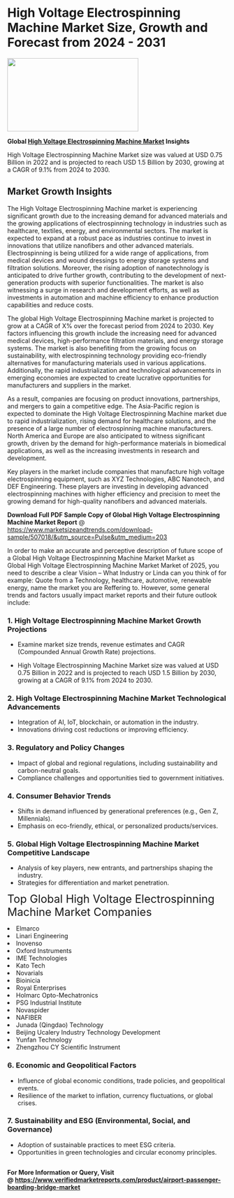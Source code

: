 <H1>High Voltage Electrospinning Machine Market Size, Growth and Forecast from 2024 - 2031</H1><img class="aligncenter size-medium wp-image-584254" src="https://thirdeyenews.in/wp-content/uploads/2024/09/Global-Market-Research-300x168.jpeg" alt="" width="300" height="168" /><p><strong>Global&nbsp;<a href="https://www.marketsizeandtrends.com/download-sample/507018/&amp;utm_source=Pulse&amp;utm_medium=203">High Voltage Electrospinning Machine Market</a> Insights</strong></p><p>High Voltage Electrospinning Machine Market size was valued at USD 0.75 Billion in 2022 and is projected to reach USD 1.5 Billion by 2030, growing at a CAGR of 9.1% from 2024 to 2030.</p><p><h2>Market Growth Insights</h2> <p>The High Voltage Electrospinning Machine market is experiencing significant growth due to the increasing demand for advanced materials and the growing applications of electrospinning technology in industries such as healthcare, textiles, energy, and environmental sectors. The market is expected to expand at a robust pace as industries continue to invest in innovations that utilize nanofibers and other advanced materials. Electrospinning is being utilized for a wide range of applications, from medical devices and wound dressings to energy storage systems and filtration solutions. Moreover, the rising adoption of nanotechnology is anticipated to drive further growth, contributing to the development of next-generation products with superior functionalities. The market is also witnessing a surge in research and development efforts, as well as investments in automation and machine efficiency to enhance production capabilities and reduce costs. </p> <p>The global High Voltage Electrospinning Machine market is projected to grow at a CAGR of X% over the forecast period from 2024 to 2030. Key factors influencing this growth include the increasing need for advanced medical devices, high-performance filtration materials, and energy storage systems. The market is also benefiting from the growing focus on sustainability, with electrospinning technology providing eco-friendly alternatives for manufacturing materials used in various applications. Additionally, the rapid industrialization and technological advancements in emerging economies are expected to create lucrative opportunities for manufacturers and suppliers in the market.</p> <p>As a result, companies are focusing on product innovations, partnerships, and mergers to gain a competitive edge. The Asia-Pacific region is expected to dominate the High Voltage Electrospinning Machine market due to rapid industrialization, rising demand for healthcare solutions, and the presence of a large number of electrospinning machine manufacturers. North America and Europe are also anticipated to witness significant growth, driven by the demand for high-performance materials in biomedical applications, as well as the increasing investments in research and development.</p> <p>Key players in the market include companies that manufacture high voltage electrospinning equipment, such as XYZ Technologies, ABC Nanotech, and DEF Engineering. These players are investing in developing advanced electrospinning machines with higher efficiency and precision to meet the growing demand for high-quality nanofibers and advanced materials.</p> <p></p><p><span class=""><strong>Download Full PDF Sample Copy of Global High Voltage Electrospinning Machine Market Report</strong> @ <a href="https://www.marketsizeandtrends.com/download-sample/507018/&amp;utm_source=Pulse&amp;utm_medium=203" target="_blank">https://www.marketsizeandtrends.com/download-sample/507018/&amp;utm_source=Pulse&amp;utm_medium=203</a></span></p><p>In order to make an accurate and perceptive description of future scope of a Global&nbsp;High Voltage Electrospinning Machine Market Market as Global&nbsp;High Voltage Electrospinning Machine Market Market of 2025, you need to describe a clear Vision &ndash; What Industry or Linda can you think of for example: Quote from a Technology, healthcare, automotive, renewable energy, name the market you are Reffering to. However, some general trends and factors usually impact market reports and their future outlook include:</p><h3>1.&nbsp;<strong>High Voltage Electrospinning Machine Market Growth Projections</strong></h3><ul><li>Examine market size trends, revenue estimates and CAGR (Compounded Annual Growth Rate) projections.</li><li><p>High Voltage Electrospinning Machine Market size was valued at USD 0.75 Billion in 2022 and is projected to reach USD 1.5 Billion by 2030, growing at a CAGR of 9.1% from 2024 to 2030.</p></li></ul><h3>2.&nbsp;<strong>High Voltage Electrospinning Machine Market Technological Advancements</strong></h3><ul><li>Integration of AI, IoT, blockchain, or automation in the industry.</li><li>Innovations driving cost reductions or improving efficiency.</li></ul><h3>3.&nbsp;<strong>Regulatory and Policy Changes</strong></h3><ul><li>Impact of global and regional regulations, including sustainability and carbon-neutral goals.</li><li>Compliance challenges and opportunities tied to government initiatives.</li></ul><h3>4.&nbsp;<strong>Consumer Behavior Trends</strong></h3><ul><li>Shifts in demand influenced by generational preferences (e.g., Gen Z, Millennials).</li><li>Emphasis on eco-friendly, ethical, or personalized products/services.</li></ul><h3>5.&nbsp;<strong>Global High Voltage Electrospinning Machine Market Competitive Landscape</strong></h3><ul><li>Analysis of key players, new entrants, and partnerships shaping the industry.</li><li>Strategies for differentiation and market penetration.</li></ul><p data-pm-slice="1 1 []"><span style="color: inherit; font-family: inherit; font-size: 25px;">Top Global High Voltage Electrospinning Machine Market Companies</span></p><div class="" data-test-id=""><p><li>Elmarco</li><li> Linari Engineering</li><li> Inovenso</li><li> Oxford Instruments</li><li> IME Technologies</li><li> Kato Tech</li><li> Novarials</li><li> Bioinicia</li><li> Royal Enterprises</li><li> Holmarc Opto-Mechatronics</li><li> PSG Industrial Institute</li><li> Novaspider</li><li> NAFIBER</li><li> Junada (Qingdao) Technology</li><li> Beijing Ucalery Industry Technology Development</li><li> Yunfan Technology</li><li> Zhengzhou CY Scientific Instrument</li></p></div><h3>6.&nbsp;<strong>Economic and Geopolitical Factors</strong></h3><ul><li>Influence of global economic conditions, trade policies, and geopolitical events.</li><li>Resilience of the market to inflation, currency fluctuations, or global crises.</li></ul><h3>7.&nbsp;<strong>Sustainability and ESG (Environmental, Social, and Governance)</strong></h3><ul><li>Adoption of sustainable practices to meet ESG criteria.</li><li>Opportunities in green technologies and circular economy principles.</li></ul><h2><strong style="font-size: 14px;">For More Information or Query, Visit @&nbsp;</strong><a style="background-color: #ffffff; font-size: 14px;" href="https://www.marketsizeandtrends.com/report/high-voltage-electrospinning-machine-market/" target="_blank">https://www.verifiedmarketreports.com/product/airport-passenger-boarding-bridge-market</a></h2>
